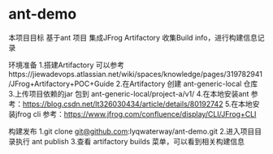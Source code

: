 # ant-demo

本项目目标 基于ant 项目 集成JFrog Artifactory 收集Build info，进行构建信息记录

环境准备
1.搭建Artifactory 可以参考https://jiewadevops.atlassian.net/wiki/spaces/knowledge/pages/319782941/JFrog+Artifactory+POC+Guide
2.在Artifactory 创建 ant-generic-local 仓库
3.上传项目依赖的jar 包到 ant-generic-local/project-a/v1/ 
4.在本地安装ant 参考：https://blog.csdn.net/lt326030434/article/details/80192742
5.在本地安装jfrog cli 参考：https://www.jfrog.com/confluence/display/CLI/JFrog+CLI



构建发布
1.git clone git@github.com:lyqwaterway/ant-demo.git
2.进入项目目录执行 ant publish
3.查看 artifactory builds 菜单，可以看到相关构建信息
